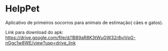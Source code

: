 # HelpPet
Aplicativo de primeiros socorros para animais de estimação( cães e gatos).

Link para download do apk:
https://drive.google.com/file/d/1B89aR8K3tWuGW32r8viVpG-nGgc1w8WE/view?usp=drive_link
